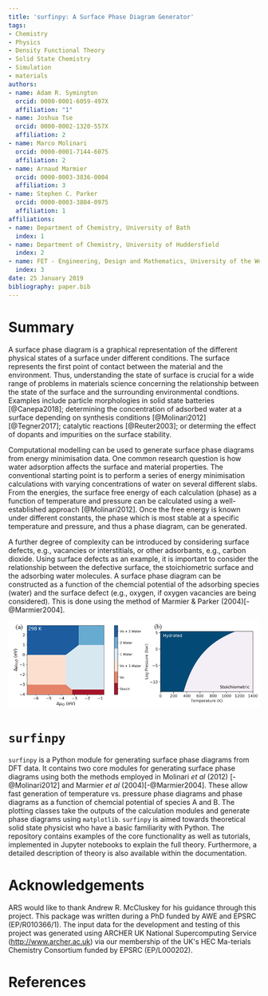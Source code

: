 ```yaml
---
title: 'surfinpy: A Surface Phase Diagram Generator'
tags:
- Chemistry
- Physics
- Density Functional Theory
- Solid State Chemistry
- Simulation
- materials
authors:
- name: Adam R. Symington
  orcid: 0000-0001-6059-497X
  affiliation: "1"
- name: Joshua Tse
  orcid: 0000-0002-1320-557X
  affiliation: 2
- name: Marco Molinari
  orcid: 0000-0001-7144-6075
  affiliation: 2
- name: Arnaud Marmier
  orcid: 0000-0003-3836-0004
  affiliation: 3
- name: Stephen C. Parker
  orcid: 0000-0003-3804-0975
  affiliation: 1
affiliations:
- name: Department of Chemistry, University of Bath
  index: 1
- name: Department of Chemistry, University of Huddersfield
  index: 2
- name: FET - Engineering, Design and Mathematics, University of the West of England
  index: 3
date: 25 January 2019
bibliography: paper.bib
---
```


# Summary

A surface phase diagram is a graphical representation of the different physical states of a surface under different conditions.
The surface represents the first point of contact between the material and the environment.
Thus, understanding the state of surface is crucial for a wide range of problems in materials science concerning the relationship between
the state of the surface and the surrounding environmental condtions.
Examples include particle morphologies in solid state batteries [@Canepa2018];
determining the concentration of adsorbed water at a surface depending on synthesis conditions [@Molinari2012] [@Tegner2017];
catalytic reactions [@Reuter2003]; or determing the effect of dopants and impurities on the surface stability.  

Computational modelling can be used to generate surface phase diagrams from energy minimisation data.
One common research question is how water adsorption affects the surface and material properties.
The conventional starting point is to perform a series of energy minimisation calculations with varying concentrations of water on several different slabs.
From the energies, the surface free energy of each calculation (phase) as a function of temperature and pressure can be calculated using a well-established approach [@Molinari2012].
Once the free energy is known under different constants, the phase which is most stable at a specific temperature and pressure, and thus a phase diagram, can be generated.

A further degree of complexity can be introduced by considering surface defects, e.g., vacancies or interstitials, or other adsorbants, e.g., carbon dioxide.
Using surface defects as an example, it is important to consider the relationship between the defective surface, the stoichiometric surface and the adsorbing water molecules.
A surface phase diagram can be constructed as a function of the chemcial potential of the adsorbing species (water) and the surface defect
(e.g., oxygen, if oxygen vacancies are being considered). This is done using the method of Marmier & Parker (2004)[-@Marmier2004].

![An example phase diagram as a function of chemical potential (a), and as a function of temperature and pressure (b).\label{fig:example}](Figure_1.png)

# `surfinpy`

`surfinpy` is a Python module for generating surface phase diagrams from DFT data. 
It contains two core modules for generating surface phase diagrams using both the methods employed in Molinari *et al* (2012) [-@Molinari2012] and Marmier *et al* (2004)[-@Marmier2004].
These allow fast generation of temperature vs. pressure phase diagrams and phase diagrams as a function of chemcial potential of species A and B.
The plotting classes take the outputs of the calculation modules and generate phase diagrams using `matplotlib`.
`surfinpy` is aimed towards theoretical solid state physicist who have a basic familiarity with Python.
The repository contains examples of the core functionality as well as tutorials, implemented in Jupyter notebooks to explain the full theory.
Furthermore, a detailed description of theory is also available within the documentation.

# Acknowledgements
  
ARS would like to thank Andrew R. McCluskey for his guidance through this project. This package was written during a PhD funded by AWE and EPSRC (EP/R010366/1). The input
data for the development and testing of this project was generated using ARCHER UK National Supercomputing Service (http://www.archer.ac.uk) via our membership of
the UK's HEC Ma-terials Chemistry Consortium funded by EPSRC (EP/L000202).

# References